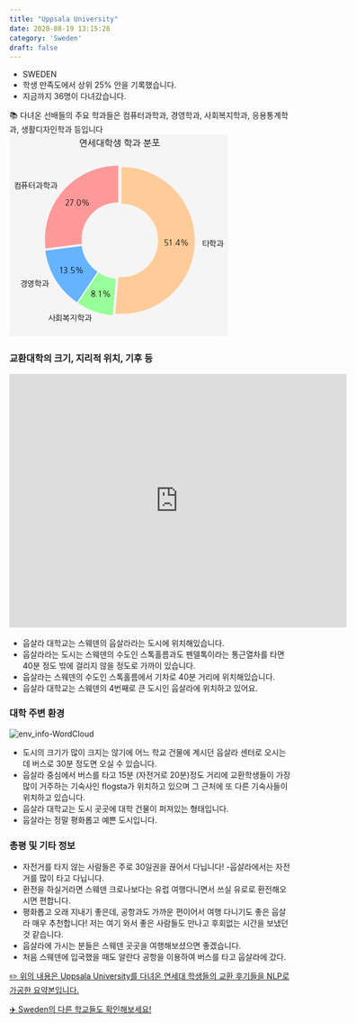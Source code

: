 ```yaml
---
title: "Uppsala University"
date: 2020-08-19 13:15:28
category: 'Sweden'
draft: false
---
```



* SWEDEN
* 학생 만족도에서 상위 25% 안을 기록했습니다.
* 지금까지 36명이 다녀갔습니다. 

📚 다녀온 선배들의 주요 학과들은 컴퓨터과학과, 경영학과, 사회복지학과, 응용통계학과, 생활디자인학과 등입니다
![department-info](../plots/SE000010.png)
### 교환대학의 크기, 지리적 위치, 기후 등
<iframe
width="600"
height="450"
frameborder="0" style="border:0"
src="https://www.google.com/maps/embed/v1/place?key=AIzaSyC9e1AME-pVmWC4hBpFdu5S4dKzyepa3HQ&q=Uppsala+University&center=59.8509005,17.6300093&zoom=14" allowfullscreen>
</iframe>

* 웁살라 대학교는 스웨덴의 웁살라라는 도시에 위치해있습니다.
* 웁살라라는 도시는 스웨덴의 수도인 스톡홀름과도 펜델톡이라는 통근열차를 타면 40분 정도 밖에 걸리지 않을 정도로 가까이 있습니다.
* 웁살라는 스웨덴의 수도인 스톡홀름에서 기차로 40분 거리에 위치해있습니다.
* 웁살라 대학교는 스웨덴의 4번째로 큰 도시인 웁살라에 위치하고 있어요.


### 대학 주변 환경

![env_info-WordCloud](../univ_wordclouds_okt/env_info/SE000010_env_info_okt.png)

* 도시의 크기가 많이 크지는 않기에 어느 학교 건물에 계시던 웁살라 센터로 오시는데 버스로 30분 정도면 오실 수 있습니다.
* 웁살라 중심에서 버스를 타고 15분 (자전거로 20분)정도 거리에 교환학생들이 가장 많이 거주하는 기숙사인 flogsta가 위치하고 있으며 그 근처에 또 다른 기숙사들이 위치하고 있습니다.
* 웁살라 대학교는 도시 곳곳에 대학 건물이 퍼져있는 형태입니다.
* 웁살라는 정말 평화롭고 예쁜 도시입니다.


### 총평 및 기타 정보 
* 자전거를 타지 않는 사람들은 주로 30일권을 끊어서 다닙니다! -웁살라에서는 자전거를 많이 타고 다닙니다.
* 환전을 하실거라면 스웨덴 크로나보다는 유럽 여행다니면서 쓰실 유로로 환전해오시면 편합니다.
* 평화롭고 오래 지내기 좋은데, 공항과도 가까운 편이어서 여행 다니기도 좋은 웁살라 매우 추천합니다! 저는 여기 와서 좋은 사람들도 만나고 후회없는 시간을 보냈던 것 같습니다.
* 웁살라에 가시는 분들은 스웨덴 곳곳을 여행해보셨으면 좋겠습니다.
* 처음 스웨덴에 입국했을 때도 알란다 공항을 이용하여 버스를 타고 웁살라에 갔다.


[✏️ 위의 내용은 Uppsala University를 다녀온 연세대 학생들의 교환 후기들을 NLP로 가공한 요약본입니다.](http://oia.yonsei.ac.kr/partner/expReport.asp?ucode=SE000010&bgbn=A)

[✈️ Sweden의 다른 학교들도 확인해보세요!](https://yonsei-exchange.netlify.app/?category=Sweden)
